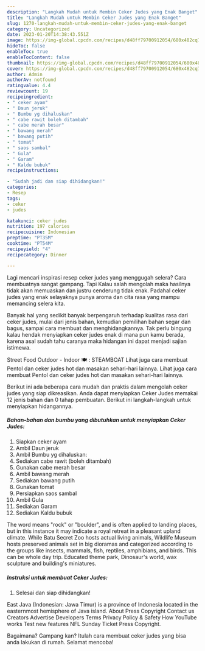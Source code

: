 ```yaml
---
description: "Langkah Mudah untuk Membin Ceker Judes yang Enak Banget"
title: "Langkah Mudah untuk Membin Ceker Judes yang Enak Banget"
slug: 1270-langkah-mudah-untuk-membin-ceker-judes-yang-enak-banget
category: Uncategorized
date: 2023-01-20T14:38:43.551Z
image: https://img-global.cpcdn.com/recipes/d48ff79700912054/680x482cq70/ceker-judes-foto-resep-utama.jpg
hideToc: false
enableToc: true
enableTocContent: false
thumbnail: https://img-global.cpcdn.com/recipes/d48ff79700912054/680x482cq70/ceker-judes-foto-resep-utama.jpg
cover: https://img-global.cpcdn.com/recipes/d48ff79700912054/680x482cq70/ceker-judes-foto-resep-utama.jpg
author: Admin
authorAv: notfound
ratingvalue: 4.4
reviewcount: 19
recipeingredient:
- " ceker ayam"
- " Daun jeruk"
- " Bumbu yg dihaluskan"
- " cabe rawit boleh ditambah"
- " cabe merah besar"
- " bawang merah"
- " bawang putih"
- " tomat"
- " saos sambal"
- " Gula"
- " Garam"
- " Kaldu bubuk"
recipeinstructions:

- "Sudah jadi dan siap dihidangkan!"
categories:
- Resep
tags:
- ceker
- judes

katakunci: ceker judes 
nutrition: 197 calories
recipecuisine: Indonesian
preptime: "PT35M"
cooktime: "PT54M"
recipeyield: "4"
recipecategory: Dinner

---
```



Lagi mencari inspirasi resep ceker judes yang menggugah selera? Cara membuatnya sangat gampang. Tapi Kalau salah mengolah maka hasilnya tidak akan memuaskan dan justru cenderung tidak enak. Padahal ceker judes yang enak selayaknya punya aroma dan cita rasa yang mampu memancing selera kita.


Banyak hal yang sedikit banyak berpengaruh terhadap kualitas rasa dari ceker judes, mulai dari jenis bahan, kemudian pemilihan bahan segar dan bagus, sampai cara membuat dan menghidangkannya. Tak perlu bingung kalau hendak menyiapkan ceker judes enak di mana pun kamu berada, karena asal sudah tahu caranya maka hidangan ini dapat menjadi sajian istimewa.

Street Food Outdoor - Indoor 🍽 : STEAMBOAT Lihat juga cara membuat Pentol dan ceker judes hot dan masakan sehari-hari lainnya. Lihat juga cara membuat Pentol dan ceker judes hot dan masakan sehari-hari lainnya.


Berikut ini ada beberapa cara mudah dan praktis dalam mengolah ceker judes yang siap dikreasikan. Anda dapat menyiapkan Ceker Judes memakai 12 jenis bahan dan 0 tahap pembuatan. Berikut ini langkah-langkah untuk menyiapkan hidangannya.

<!--inarticleads1-->

##### Bahan-bahan dan bumbu yang dibutuhkan untuk menyiapkan Ceker Judes:

1. Siapkan  ceker ayam
1. Ambil  Daun jeruk
1. Ambil  Bumbu yg dihaluskan:
1. Sediakan  cabe rawit (boleh ditambah)
1. Gunakan  cabe merah besar
1. Ambil  bawang merah
1. Sediakan  bawang putih
1. Gunakan  tomat
1. Persiapkan  saos sambal
1. Ambil  Gula
1. Sediakan  Garam
1. Sediakan  Kaldu bubuk


The word means &#34;rock&#34; or &#34;boulder&#34;, and is often applied to landing places, but in this instance it may indicate a royal retreat in a pleasant upland climate. While Batu Secret Zoo hosts actual living animals, Wildlife Museum hosts preserved animals set in big dioramas and categorized according to the groups like insects, mammals, fish, reptiles, amphibians, and birds. This can be whole day trip. Educated theme park, Dinosaur&#39;s world, wax sculpture and building&#39;s miniatures. 

<!--inarticleads2-->

##### Instruksi untuk membuat Ceker Judes:


1. Selesai dan siap dihidangkan!

East Java (Indonesian: Jawa Timur) is a province of Indonesia located in the easternmost hemisphere of Java island. About Press Copyright Contact us Creators Advertise Developers Terms Privacy Policy &amp; Safety How YouTube works Test new features NFL Sunday Ticket Press Copyright. 

Bagaimana? Gampang kan? Itulah cara membuat ceker judes yang bisa anda lakukan di rumah. Selamat mencoba!
